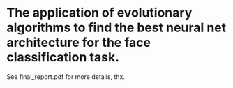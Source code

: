 # The application of evolutionary algorithms to find the best neural net architecture for the face classification task.
See final_report.pdf for more details, thx.
